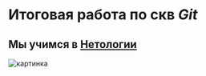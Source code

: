 # Итоговая работа по скв _Git_

## Мы учимся в [Нетологии](https://netology.ru)

![картинка](netology-logo1-e1616732393869.png)
